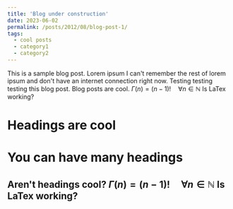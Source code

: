 ```yaml
---
title: 'Blog under construction'
date: 2023-06-02
permalink: /posts/2012/08/blog-post-1/
tags:
  - cool posts
  - category1
  - category2
---
```


This is a sample blog post. Lorem ipsum I can't remember the rest of lorem ipsum and don't have an internet connection right now. Testing testing testing this blog post. Blog posts are cool. $\Gamma(n) = (n-1)!\quad\forall n\in\mathbb N$ Is LaTex working?

Headings are cool
======

You can have many headings
======

Aren't headings cool? $\Gamma(n) = (n-1)!\quad\forall n\in\mathbb N$ Is LaTex working?
------
